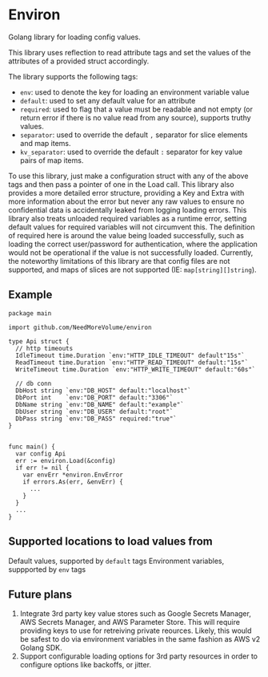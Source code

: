 # Environ

Golang library for loading config values.

This library uses reflection to read attribute tags and set the values of the attributes of a provided struct accordingly.

The library supports the following tags:
-  `env`: used to denote the key for loading an environment variable value 
- `default`: used to set any default value for an attribute
- `required`: used to flag that a value must be readable and not empty (or return error if there is no value read from any source), supports truthy values.
- `separator`: used to override the default `,` separator for slice elements and map items.
- `kv_separator`: used to override the default `:` separator for key value pairs of map items.

To use this library, just make a configuration struct with any of the above tags and then pass a pointer of one in the Load call.
This library also provides a more detailed error structure, providing a Key and Extra with more information about the error but never any raw values to ensure no confidential data is accidentally leaked from logging loading errors.
This library also treats unloaded required variables as a runtime error, setting default values for required variables will not circumvent this. The definition of required here is around the value being loaded successfully, such as loading the correct user/password for authentication, where the application would not be operational if the value is not successfully loaded.
Currently, the noteworthy limitations of this library are that config files are not supported, and maps of slices are not supported (IE: `map[string][]string`).

## Example
```
package main

import github.com/NeedMoreVolume/environ

type Api struct {
  // http timeouts
  IdleTimeout time.Duration `env:"HTTP_IDLE_TIMEOUT" default"15s"`
  ReadTimeout time.Duration `env:"HTTP_READ_TIMEOUT" default:"15s"`
  WriteTimeout time.Duration `env:"HTTP_WRITE_TIMEOUT" default:"60s"`

  // db conn
  DbHost string `env:"DB_HOST" default:"localhost"`
  DbPort int    `env:"DB_PORT" default:"3306"`
  DbName string `env:"DB_NAME" default:"example"`
  DbUser string `env:"DB_USER" default:"root"`
  DbPass string `env:"DB_PASS" required:"true"`
}


func main() {
  var config Api
  err := environ.Load(&config)
  if err != nil {
    var envErr *environ.EnvError
    if errors.As(err, &envErr) {
      ...
    }
  }
  ...
}
```

## Supported locations to load values from
Default values, supported by `default` tags
Environment variables, suppported by `env` tags

## Future plans
1. Integrate 3rd party key value stores such as Google Secrets Manager, AWS Secrets Manager, and AWS Parameter Store. This will require providing keys to use for retreiving private reources. Likely, this would be safest to do via environment variables in the same fashion as AWS v2 Golang SDK.
2. Support configurable loading options for 3rd party resources in order to configure options like backoffs, or jitter.
